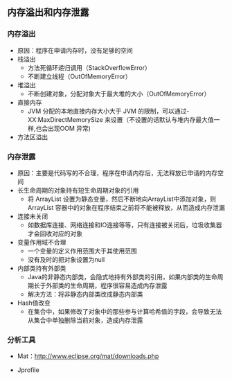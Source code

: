 ## 内存溢出和内存泄露

### 内存溢出

* 原因：程序在申请内存时，没有足够的空间
* 栈溢出
  * 方法死循环递归调用（StackOverflowError）
  * 不断建立线程（OutOfMemoryError）
* 堆溢出
  * 不断创建对象，分配对象大于最大堆的大小（OutOfMemoryError）
* 直接内存
  * JVM 分配的本地直接内存大小大于 JVM 的限制，可以通过-XX:MaxDirectMemorySize 来设置（不设置的话默认与堆内存最大值一样,也会出现OOM 异常)
* 方法区溢出

### 内存泄露

* 原因：主要是代码写的不合理，程序在申请内存后，无法释放已申请的内存空间
* 长生命周期的对象持有短生命周期对象的引用
  * 将 ArrayList 设置为静态变量，然后不断地向ArrayList中添加对象，则 ArrayList 容器中的对象在程序结束之前将不能被释放，从而造成内存泄漏
* 连接未关闭
  * 如数据库连接、网络连接和IO连接等等，只有连接被关闭后，垃圾收集器才会回收对应的对象
* 变量作用域不合理
  * 一个变量的定义作用范围大于其使用范围
  * 没有及时的把对象设置为null
* 内部类持有外部类
  * Java的非静态内部类，会隐式地持有外部类的引用，如果内部类的生命周期长于外部类的生命周期，程序很容易造成内存泄露
  * 解决方法：将非静态内部类改成静态内部类
* Hash值改变
  * 在集合中，如果修改了对象中的那些参与计算哈希值的字段，会导致无法从集合中单独删除当前对象，造成内存泄露

### 分析工具

* Mat：http://www.eclipse.org/mat/downloads.php

* Jprofile

